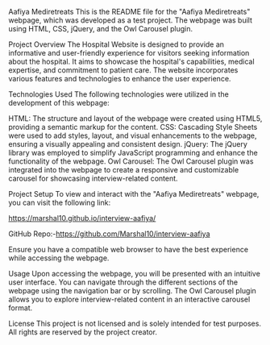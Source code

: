 Aafiya Mediretreats
This is the README file for the "Aafiya Mediretreats" webpage, which was developed as a test project. The webpage was built using HTML, CSS, jQuery, and the Owl Carousel plugin.

Project Overview
The Hospital Website is designed to provide an informative and user-friendly experience for visitors seeking information about the hospital. It aims to showcase the hospital's capabilities, medical expertise, and commitment to patient care. The website incorporates various features and technologies to enhance the user experience.

Technologies Used
The following technologies were utilized in the development of this webpage:

HTML: The structure and layout of the webpage were created using HTML5, providing a semantic markup for the content.
CSS: Cascading Style Sheets were used to add styles, layout, and visual enhancements to the webpage, ensuring a visually appealing and consistent design.
jQuery: The jQuery library was employed to simplify JavaScript programming and enhance the functionality of the webpage.
Owl Carousel: The Owl Carousel plugin was integrated into the webpage to create a responsive and customizable carousel for showcasing interview-related content.

Project Setup
To view and interact with the "Aafiya Mediretreats" webpage, you can visit the following link:

https://marshal10.github.io/interview-aafiya/

GitHub Repo:-https://github.com/Marshal10/interview-aafiya

Ensure you have a compatible web browser to have the best experience while accessing the webpage.

Usage
Upon accessing the webpage, you will be presented with an intuitive user interface. You can navigate through the different sections of the webpage using the navigation bar or by scrolling. The Owl Carousel plugin allows you to explore interview-related content in an interactive carousel format.

License
This project is not licensed and is solely intended for test purposes. All rights are reserved by the project creator.